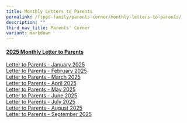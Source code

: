 ```yaml
---
title: Monthly Letters to Parents
permalink: /ftpps-family/parents-corner/monthly-letters-to-parents/
description: ""
third_nav_title: Parents' Corner
variant: markdown
---
```

<h4><u>2025 Monthly Letter to Parents</u></h4>

[Letter to Parents - January 2025](/files/Parents'%20Corner/Letter%20to%20Parents/2025/0125___Letter_to_Parents.pdf)
<br>
[Letter to Parents - February 2025](/files/Parents'%20Corner/Letter%20to%20Parents/2025/0225___Letter_to_Parents.pdf)
<br>
[Letter to Parents - March 2025](/files/Parents'%20Corner/Letter%20to%20Parents/2025/0325___Letter_to_Parents.pdf)
<br>
[Letter to Parents - April 2025](/files/Parents'%20Corner/Letter%20to%20Parents/2025/0425___Letter_to_Parents.pdf)
<br>
[Letter to Parents - May 2025](/files/Parents'%20Corner/Letter%20to%20Parents/2025/0525_Letter_to_Parents___May_2025.pdf)
<br>
[Letter to Parents - June 2025](/files/Parents'%20Corner/Letter%20to%20Parents/2025/0625___Letter_to_Parents.pdf)
<br>
[Letter to Parents - July 2025](/files/Parents'%20Corner/Letter%20to%20Parents/2025/0725___Letter_to_Parents.pdf)
<br>
[Letter to Parents - August 2025](/files/Parents'%20Corner/Letter%20to%20Parents/2025/0825___Letter_to_Parents.pdf)
<br>
[Letter to Parents - September 2025](/files/Parents'%20Corner/Letter%20to%20Parents/2025/0925___Letter_to_Parents.pdf)